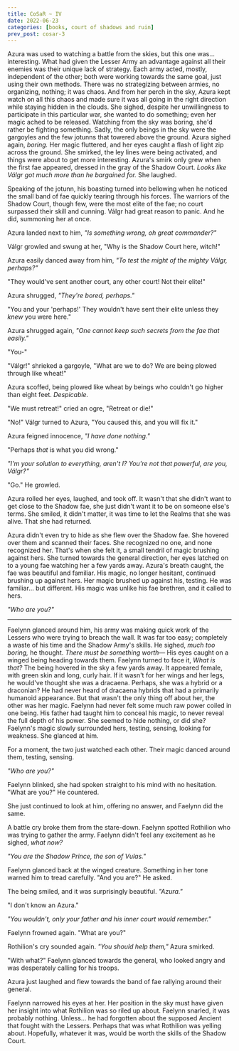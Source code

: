 ```yaml
---
title: CoSaR ~ IV
date: 2022-06-23
categories: [books, court of shadows and ruin]
prev_post: cosar-3
---
```

Azura was used to watching a battle from the skies, but this one was... interesting. What had given the Lesser Army an advantage against all their enemies was their unique lack of strategy. Each army acted, mostly, independent of the other; both were working towards the same goal, just using their own methods. There was no strategizing between armies, no organizing, nothing; it was chaos. And from her perch in the sky, Azura kept watch on all this chaos and made sure it was all going in the right direction while staying hidden in the clouds.<!-- more --> She sighed, despite her unwillingness to participate in this particular war, she wanted to do something; even her magic ached to be released. Watching from the sky was boring, she'd rather be fighting something. Sadly, the only beings in the sky were the gargoyles and the few jotunns that towered above the ground. Azura sighed again, _boring._ Her magic fluttered, and her eyes caught a flash of light zip across the ground. She smirked, the ley lines were being activated, and things were about to get more interesting. Azura's smirk only grew when the first fae appeared, dressed in the gray of the Shadow Court. _Looks like Válgr got much more than he bargained for._ She laughed.

Speaking of the jotunn, his boasting turned into bellowing when he noticed the small band of fae quickly tearing through his forces. The warriors of the Shadow Court, though few, were the most elite of the fae; no court surpassed their skill and cunning. Válgr had great reason to panic. And he did, summoning her at once.

Azura landed next to him, _"Is something wrong, oh great commander?"_

Válgr growled and swung at her, "Why is the Shadow Court here, witch!"

Azura easily danced away from him, _"To test the might of the mighty Válgr, perhaps?"_

"They would've sent another court, any other court! Not their elite!"

Azura shrugged, _"They're bored, perhaps."_

"You and your 'perhaps!' They wouldn't have sent their elite unless they _knew_ you were here."

Azura shrugged again, _"One cannot keep such secrets from the fae that easily."_

"You-"

"Válgr!" shrieked a gargoyle, "What are we to do? We are being plowed through like wheat!"

Azura scoffed, being plowed like wheat by beings who couldn't go higher than eight feet. _Despicable._

"We must retreat!" cried an ogre, "Retreat or die!"

"No!" Válgr turned to Azura, "You caused this, and you will fix it."

Azura feigned innocence, _"I have done nothing."_

"Perhaps _that_ is what you did wrong."

_"I'm your solution to everything, aren't I? You're not that powerful, are you, Válgr?"_

"Go." He growled.

Azura rolled her eyes, laughed, and took off. It wasn't that she didn't want to get close to the Shadow fae, she just didn't want it to be on someone else's terms. She smiled, it didn't matter, it was time to let the Realms that she was alive. That she had returned.

Azura didn't even try to hide as she flew over the Shadow fae. She hovered over them and scanned their faces. She recognized no one, and none recognized her. That's when she felt it, a small tendril of magic brushing against hers. She turned towards the general direction, her eyes latched on to a young fae watching her a few yards away. Azura's breath caught, the fae was beautiful and familiar. His magic, no longer hesitant, continued brushing up against hers. Her magic brushed up against his, testing. He was familiar... but different. His magic was unlike his fae brethren, and it called to hers.

_"Who are you?"_

---

Faelynn glanced around him, his army was making quick work of the Lessers who were trying to breach the wall. It was far too easy; completely a waste of his time and the Shadow Army's skills. He sighed, _much too boring,_ he thought. _There must be something worth&mdash;_ His eyes caught on a winged being heading towards them. Faelynn turned to face it, _What is that?_ The being hovered in the sky a few yards away. It appeared female, with green skin and long, curly hair. If it wasn't for her wings and her legs, he would've thought she was a dracaena. Perhaps, she was a hybrid or a draconian? He had never heard of dracaena hybrids that had a primarily humanoid appearance. But that wasn't the only thing off about her, the other was her magic. Faelynn had never felt some much raw power coiled in one being. His father had taught him to conceal his magic, to never reveal the full depth of his power. She seemed to hide nothing, or did she? Faelynn's magic slowly surrounded hers, testing, sensing, looking for weakness. She glanced at him.

For a moment, the two just watched each other. Their magic danced around them, testing, sensing.

_"Who are you?"_

Faelynn blinked, she had spoken straight to his mind with no hesitation. "What are you?" He countered.

She just continued to look at him, offering no answer, and Faelynn did the same.

A battle cry broke them from the stare-down. Faelynn spotted Rothilion who was trying to gather the army. Faelynn didn't feel any excitement as he sighed, _what now?_

_"You are the Shadow Prince, the son of Vulas."_

Faelynn glanced back at the winged creature. Something in her tone warned him to tread carefully. "And you are?" He asked.

The being smiled, and it was surprisingly beautiful. _"Azura."_

"I don't know an Azura."

_"You wouldn't, only your father and his inner court would remember."_

Faelynn frowned again. "What are you?"

Rothilion's cry sounded again. _"You should help them,"_ Azura smirked.

"With what?" Faelynn glanced towards the general, who looked angry and was desperately calling for his troops.

Azura just laughed and flew towards the band of fae rallying around their general.

Faelynn narrowed his eyes at her. Her position in the sky must have given her insight into what Rothilion was so riled up about. Faelynn snarled, it was probably nothing. Unless... he had forgotten about the supposed Ancient that fought with the Lessers. Perhaps that was what Rothilion was yelling about. Hopefully, whatever it was, would be worth the skills of the Shadow Court.

